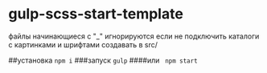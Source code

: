 # gulp-scss-start-template

файлы начинающиеся с "_" игнорируются если не подключить
каталоги с картинками и шрифтами создавать в src/

##установка
`npm i`
###запуск
`gulp`
####или
` npm start` 
